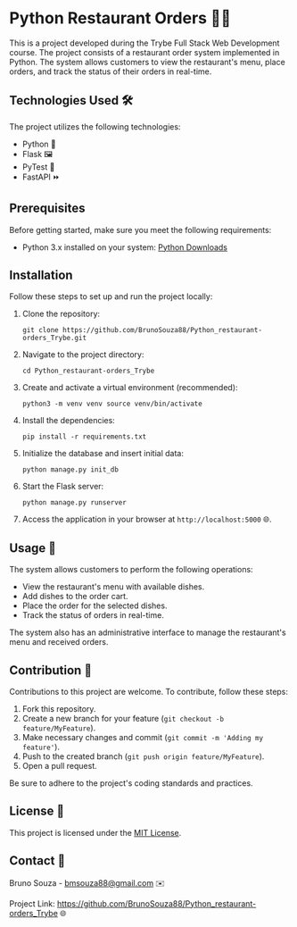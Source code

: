 <h1>Python Restaurant Orders 🧑‍🍳</h1>
<p>This is a project developed during the Trybe Full Stack Web Development course. The project consists of a restaurant order system implemented in Python. The system allows customers to view the restaurant's menu, place orders, and track the status of their orders in real-time.</p>
<h2>Technologies Used 🛠️</h2>
<p>The project utilizes the following technologies:</p>
<ul>
  <li>Python 🐍</li>
  <li>Flask 🖼️</li>
  <li>PyTest 🧪</li>
  <li>FastAPI ⏩</li>
</ul>
<h2>Prerequisites</h2>
<p>Before getting started, make sure you meet the following requirements:</p>
<ul>
  <li>Python 3.x installed on your system: <a href="https://www.python.org/downloads/">Python Downloads</a></li>
</ul>
<h2>Installation</h2>
<p>Follow these steps to set up and run the project locally:</p>
<ol>
  <li>Clone the repository:</li>
<pre><code>git clone https://github.com/BrunoSouza88/Python_restaurant-orders_Trybe.git</code></pre>
  <li>Navigate to the project directory:</li>
<pre><code>cd Python_restaurant-orders_Trybe</code></pre>
  <li>Create and activate a virtual environment (recommended):</li>
<pre><code>python3 -m venv venv source venv/bin/activate  <!-- On Windows, use "venv\Scripts\activate" instead of this line. --></code></pre>
  <li>Install the dependencies:</li>
<pre><code>pip install -r requirements.txt</code></pre>
  <li>Initialize the database and insert initial data:</li>
<pre><code>python manage.py init_db</code></pre>
  <li>Start the Flask server:</li>
<pre><code>python manage.py runserver</code></pre>
  <li>Access the application in your browser at <code>http://localhost:5000</code> 🌐.</li>
</ol>
<h2>Usage 🚀</h2>
<p>The system allows customers to perform the following operations:</p>
<ul>
  <li>View the restaurant's menu with available dishes.</li>
  <li>Add dishes to the order cart.</li>
  <li>Place the order for the selected dishes.</li>
  <li>Track the status of orders in real-time.</li>
</ul>
<p>The system also has an administrative interface to manage the restaurant's menu and received orders.</p>
<h2>Contribution 🤝</h2>
<p>Contributions to this project are welcome. To contribute, follow these steps:</p>
<ol>
  <li>Fork this repository.</li>
  <li>Create a new branch for your feature (<code>git checkout -b feature/MyFeature</code>).</li>
  <li>Make necessary changes and commit (<code>git commit -m 'Adding my feature'</code>).</li>
  <li>Push to the created branch (<code>git push origin feature/MyFeature</code>).</li>
  <li>Open a pull request.</li>
</ol>
<p>Be sure to adhere to the project's coding standards and practices.</p>
<h2>License 📜</h2>
<p>This project is licensed under the <a href="LICENSE">MIT License</a>.</p>
<h2>Contact 📧</h2>
<p>Bruno Souza - <a href="mailto:bmsouza88@gmail.com">bmsouza88@gmail.com</a> ✉️</p>
<p>Project Link: <a href="https://github.com/BrunoSouza88/Python_restaurant-orders_Trybe">https://github.com/BrunoSouza88/Python_restaurant-orders_Trybe</a> 🌐</p>
